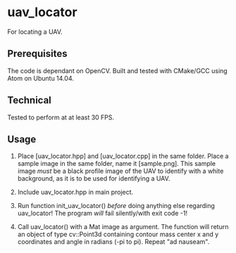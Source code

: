 # uav_locator
For locating a UAV.

## Prerequisites
The code is dependant on OpenCV. Built and tested with CMake/GCC using Atom on Ubuntu 14.04.

## Technical
Tested to perform at at least 30 FPS.

## Usage

1.  Place [uav_locator.hpp] and [uav_locator.cpp] in the same folder. Place a sample image in the same folder, name it [sample.png]. This sample image *must* be a black profile image of the UAV to identify with a white background, as it is to be used for identifying a UAV.

2.  Include uav_locator.hpp in main project.

3.  Run function init_uav_locator() *before* doing anything else regarding uav_locator! The program *will* fail silently/with exit code -1!

4.  Call uav_locator() with a Mat image as argument. The function will return an object of type cv::Point3d containing contour mass center x and y coordinates and angle in radians (-pi to pi). Repeat "ad nauseam". 

